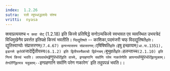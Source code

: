 ```yaml
---
index:  1.2.26
sutra:  रलो व्युपधाद्धलादेः संश्च
vritti:  nyasa
---
```


क्त्वाप्रत्ययश्च `न क्त्वा सेट्` (1.2.18) इति कित्त्वे प्रतिषिद्धे सनोऽप्यकित्वे स्वभावत एव व्यवस्थित उभयत्रेदं विधिमुखेनैव प्रवर्त्तत इतिपक्षे कित्त्वं भवतीति।
`प्दिद्युतिषते` -- काशिका,पदमंजरी चफ् विदद्युतिषते` इति। `द्युतिस्वाप्योः संप्रासरणम्` (7.4.67) इत्यभ्यासस्य संप्रासरणम्। `एषिषिषति` इति। `इषु इच्छायाम्` (धा.पा.1351), इडागमे कृते `अजादेर्द्वितीयस्य` (6.1.2) इति द्वितीयस्यैकाचो द्विर्वनचम्। `बुभुक्षते` इति। `हलन्ताच्च` (2.1.10) इति नित्यं कित्त्वं भवति। लाघवार्थम् `इणुपधात्` इति वाच्ये, इण्ग्रहणानि सर्वाणि परेम णकारेणेति ज्ञापनार्थं `व्युपधात्` इत्युक्तम्। तेन `लण्` इत्यत्र यदुक्तम्-- `इण्ग्रहणानि सर्वाणि परेण णकारेण` इति तदुपपन्नं भवति।।

